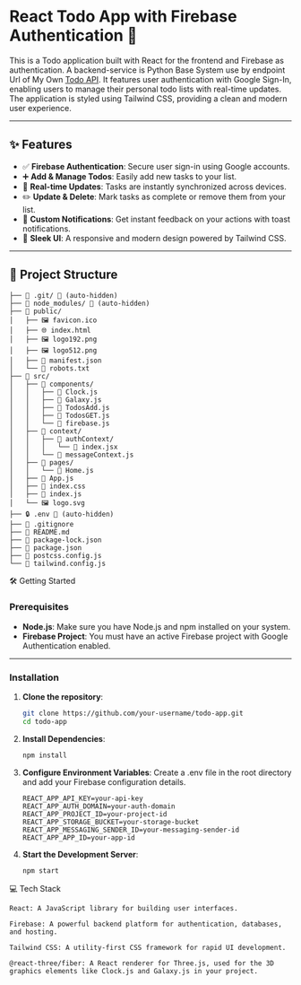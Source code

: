 # React Todo App with Firebase Authentication 🚀

This is a Todo application built with React for the frontend and Firebase as authentication. A backend-service is Python Base System use by endpoint Url of My Own [Todo API](https://github.com/itz-harsh/ToDo-API). It features user authentication with Google Sign-In, enabling users to manage their personal todo lists with real-time updates. The application is styled using Tailwind CSS, providing a clean and modern user experience.

---

## ✨ Features

- ✅ **Firebase Authentication**: Secure user sign-in using Google accounts.
- ➕ **Add & Manage Todos**: Easily add new tasks to your list.
- 🔄 **Real-time Updates**: Tasks are instantly synchronized across devices.
- ✏️ **Update & Delete**: Mark tasks as complete or remove them from your list.
- 🔔 **Custom Notifications**: Get instant feedback on your actions with toast notifications.
- 🎨 **Sleek UI**: A responsive and modern design powered by Tailwind CSS.

---

## 📂 Project Structure


```
├── 📁 .git/ 🚫 (auto-hidden)
├── 📁 node_modules/ 🚫 (auto-hidden)
├── 📁 public/
│   ├── 🖼️ favicon.ico
│   ├── 🌐 index.html
│   ├── 🖼️ logo192.png
│   ├── 🖼️ logo512.png
│   ├── 📄 manifest.json
│   └── 📄 robots.txt
├── 📁 src/
│   ├── 📁 components/
│   │   ├── 📄 Clock.js
│   │   ├── 📄 Galaxy.js
│   │   ├── 📄 TodosAdd.js
│   │   ├── 📄 TodosGET.js
│   │   └── 📄 firebase.js
│   ├── 📁 context/
│   │   ├── 📁 authContext/
│   │   │   └── 📄 index.jsx
│   │   └── 📄 messageContext.js
│   ├── 📁 pages/
│   │   └── 📄 Home.js
│   ├── 📄 App.js
│   ├── 🎨 index.css
│   ├── 📄 index.js
│   └── 🖼️ logo.svg
├── 🔒 .env 🚫 (auto-hidden)
├── 🚫 .gitignore
├── 📖 README.md
├── 📄 package-lock.json
├── 📄 package.json
├── 📄 postcss.config.js
└── 📄 tailwind.config.js
```
🛠️ Getting Started

### Prerequisites

- **Node.js**: Make sure you have Node.js and npm installed on your system.
- **Firebase Project**: You must have an active Firebase project with Google Authentication enabled.

---

### Installation

1. **Clone the repository**:
   ```bash
   git clone https://github.com/your-username/todo-app.git
   cd todo-app
   ```

2. **Install Dependencies**:
   ```bash
   npm install
   ```

3. **Configure Environment Variables**:
   Create a .env file in the root directory and add your Firebase configuration details.

   ```env
   REACT_APP_API_KEY=your-api-key
   REACT_APP_AUTH_DOMAIN=your-auth-domain
   REACT_APP_PROJECT_ID=your-project-id
   REACT_APP_STORAGE_BUCKET=your-storage-bucket
   REACT_APP_MESSAGING_SENDER_ID=your-messaging-sender-id
   REACT_APP_APP_ID=your-app-id
   ```

4. **Start the Development Server**:
   ```bash
   npm start
   ```

💻 Tech Stack

    React: A JavaScript library for building user interfaces.

    Firebase: A powerful backend platform for authentication, databases, and hosting.

    Tailwind CSS: A utility-first CSS framework for rapid UI development.

    @react-three/fiber: A React renderer for Three.js, used for the 3D graphics elements like Clock.js and Galaxy.js in your project.